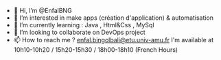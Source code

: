 - 👋 Hi, I’m @EnfalBNG
- 👀 I’m interested in make apps (création d'application) & automatisation
- 🌱 I’m currently learning : Java , Html&Css , MySql  
- 💞️ I’m looking to collaborate on DevOps project
- 📫 How to reach me ? enfal.bingolbali@etu.univ-amu.fr I'm available at 10h10-10h20 / 15h20-15h30 / 18h00-18h10 (French Hours)

<!---
EnfalBNG/EnfalBNG is a ✨ special ✨ repository because its `README.md` (this file) appears on your GitHub profile.
You can click the Preview link to take a look at your changes.
--->
